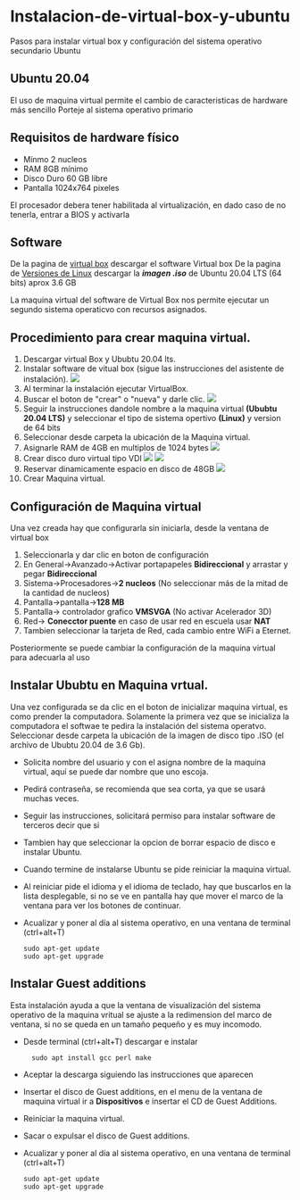 # Instalacion-de-virtual-box-y-ubuntu
Pasos para instalar virtual box y configuración del sistema operativo secundario Ubuntu

## Ubuntu 20.04
El uso de maquina virtual permite el cambio de caracteristicas de hardware más sencillo
Porteje al sistema operativo primario 

## Requisitos de hardware físico
+ Mínmo 2 nucleos
+ RAM 8GB mínimo
+ Disco Duro 60 GB libre 
+ Pantalla 1024x764 pixeles

El procesador debera tener habilitada al virtualización, en dado caso de no tenerla, entrar a BIOS y activarla

## Software 
De la pagina de [virtual box](https://www.virtualbox.org/) descargar el software Virtual box 
De la pagina de [Versiones de Linux](https://releases.ubuntu.com/) descargar la ***imagen .iso*** de Ubuntu 20.04 LTS (64 bits) aprox 3.6 GB

La maquina virtual del software de Virtual Box nos permite ejecutar un segundo sistema operaticvo con recursos asignados.

## Procedimiento para crear maquina virtual.
1. Descargar virtual Box y Ububtu 20.04 lts.
2. Instalar software de vitual box (sigue las instrucciones del asistente de instalación).
![](https://github.com/RamsesOrtiz36/Instalacion-de-virtual-box-y-ubuntu/blob/main/Instalaci%C3%B3n%20Virtual%20Box/Instalaci%C3%B3n%20de%20virtual%20box1.png)
3. Al terminar la instalación ejecutar VirtualBox.
4. Buscar el boton de "crear" o "nueva" y darle clic.
![](https://github.com/RamsesOrtiz36/Instalacion-de-virtual-box-y-ubuntu/blob/main/Instalaci%C3%B3n%20Virtual%20Box/Instalaci%C3%B3n%20de%20virtual%20box2.png)
5. Seguir la instrucciones dandole nombre a la maquina virtual **(Ububtu 20.04 LTS)** y seleccionar el tipo de sistema opertivo **(Linux)** y version de 64 bits
6. Seleccionar desde carpeta la ubicación de la Maquina virtual.
7. Asignarle RAM de 4GB en multiplos de 1024 bytes ![](https://github.com/RamsesOrtiz36/Instalacion-de-virtual-box-y-ubuntu/blob/main/Instalaci%C3%B3n%20Virtual%20Box/Instalaci%C3%B3n%20de%20virtual%20box3.png)
8. Crear disco duro virtual tipo VDI ![](https://github.com/RamsesOrtiz36/Instalacion-de-virtual-box-y-ubuntu/blob/main/Instalaci%C3%B3n%20Virtual%20Box/Instalaci%C3%B3n%20de%20virtual%20box4.png)
![](https://github.com/RamsesOrtiz36/Instalacion-de-virtual-box-y-ubuntu/blob/main/Instalaci%C3%B3n%20Virtual%20Box/Instalaci%C3%B3n%20de%20virtual%20box5.png)
9. Reservar dinamicamente espacio en disco de 48GB ![](https://github.com/RamsesOrtiz36/Instalacion-de-virtual-box-y-ubuntu/blob/main/Instalaci%C3%B3n%20Virtual%20Box/Instalaci%C3%B3n%20de%20virtual%20box6.png)
10. Crear Maquina virtual.

## Configuración de Maquina virtual
Una vez creada hay que configurarla sin iniciarla, desde la ventana de virtual box
1. Seleccionarla y dar clic en boton de configuración
2. En General->Avanzado->Activar portapapeles **Bidireccional** y arrastar y pegar **Bidireccional**
3. Sistema->Procesadores->**2 nucleos** (No seleccionar más de la mitad de la cantidad de nucleos)
4. Pantalla->pantalla->**128 MB**
5. Pantalla-> controlador grafico **VMSVGA** (No activar Acelerador 3D)
6. Red-> **Conecctor puente** en caso de usar red en escuela usar **NAT**
7. Tambien seleccionar la tarjeta de Red, cada cambio entre WiFi a Eternet.

Posteriormente se puede cambiar la configuración de la maquina virtual para adecuarla al uso

## Instalar Ububtu en Maquina vrtual.
Una vez configurada se da clic en el boton de inicializar maquina virtual, es como prender la computadora.
Solamente la primera vez que se inicializa la computadora el softwae te pedira la instalación del sistema operatvo.
Seleccionar desde carpeta la ubicación de la imagen de disco tipo .ISO (el archivo de Ububtu 20.04 de 3.6 Gb).
+ Solicita nombre del usuario y con el asigna nombre de la maquina virtual, aquí se puede dar nombre que uno escoja. 
+ Pedirá contraseña, se recomienda que sea corta, ya que se usará muchas veces.
+ Seguir las instrucciones, solicitará permiso para instalar software de terceros decir que si
+ Tambien hay que seleccionar la opcion de borrar espacio de disco e instalar Ubuntu.
+ Cuando termine de instalarse Ubuntu se pide reiniciar la maquina virtual.
+ Al reiniciar pide el idioma y el idioma de teclado, hay que buscarlos en la lista desplegable, si no se ve en pantalla hay que mover el marco de la ventana para ver los botones de continuar.
+ Acualizar y poner al día al sistema operativo, en una ventana de terminal (ctrl+alt+T)

      sudo apt-get update
      sudo apt-get upgrade

## Instalar Guest additions
Esta instalación ayuda a que la ventana de visualización del sistema operativo de la maquina vritual se ajuste a la redimension del marco de ventana, si no  se queda en un tamaño pequeño y es muy incomodo.
+ Desde terminal (ctrl+alt+T) descargar e instalar 
  
        sudo apt install gcc perl make
        
+ Aceptar la descarga siguiendo las instrucciones que aparecen
+ Insertar el disco de Guest additions, en el menu de la ventana de maquina virtual ir a **Dispositivos** e insertar el CD de Guest Additions.
+ Reiniciar la maquina virtual.
+ Sacar o expulsar el disco de Guest additions.      
+  Acualizar y poner al día al sistema operativo, en una ventana de terminal (ctrl+alt+T)

       sudo apt-get update
       sudo apt-get upgrade






 


